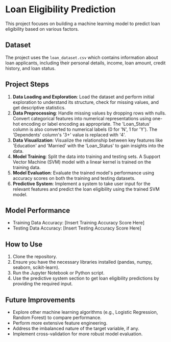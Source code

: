 # Loan Eligibility Prediction

This project focuses on building a machine learning model to predict loan eligibility based on various factors.

## Dataset

The project uses the `loan_dataset.csv` which contains information about loan applicants, including their personal details, income, loan amount, credit history, and loan status.

## Project Steps

1.  **Data Loading and Exploration**: Load the dataset and perform initial exploration to understand its structure, check for missing values, and get descriptive statistics.
2.  **Data Preprocessing**: Handle missing values by dropping rows with nulls. Convert categorical features into numerical representations using one-hot encoding or label encoding as appropriate. The 'Loan_Status' column is also converted to numerical labels (0 for 'N', 1 for 'Y'). The 'Dependents' column's '3+' value is replaced with '4'.
3.  **Data Visualization**: Visualize the relationship between key features like 'Education' and 'Married' with the 'Loan_Status' to gain insights into the data.
4.  **Model Training**: Split the data into training and testing sets. A Support Vector Machine (SVM) model with a linear kernel is trained on the training data.
5.  **Model Evaluation**: Evaluate the trained model's performance using accuracy scores on both the training and testing datasets.
6.  **Predictive System**: Implement a system to take user input for the relevant features and predict the loan eligibility using the trained SVM model.

## Model Performance

-   Training Data Accuracy: [Insert Training Accuracy Score Here]
-   Testing Data Accuracy: [Insert Testing Accuracy Score Here]

## How to Use

1.  Clone the repository.
2.  Ensure you have the necessary libraries installed (pandas, numpy, seaborn, scikit-learn).
3.  Run the Jupyter Notebook or Python script.
4.  Use the predictive system section to get loan eligibility predictions by providing the required input.

## Future Improvements

- Explore other machine learning algorithms (e.g., Logistic Regression, Random Forest) to compare performance.
- Perform more extensive feature engineering.
- Address the imbalanced nature of the target variable, if any.
- Implement cross-validation for more robust model evaluation.
